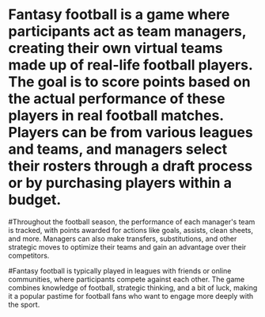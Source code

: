 # Fantasy football is a game where participants act as team managers, creating their own virtual teams made up of real-life football players. The goal is to score points based on the actual performance of these players in real football matches. Players can be from various leagues and teams, and managers select their rosters through a draft process or by purchasing players within a budget.

#Throughout the football season, the performance of each manager's team is tracked, with points awarded for actions like goals, assists, clean sheets, and more. Managers can also make transfers, substitutions, and other strategic moves to optimize their teams and gain an advantage over their competitors.

#Fantasy football is typically played in leagues with friends or online communities, where participants compete against each other. The game combines knowledge of football, strategic thinking, and a bit of luck, making it a popular pastime for football fans who want to engage more deeply with the sport.
